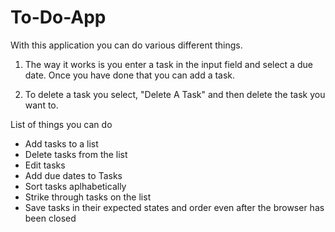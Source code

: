 # To-Do-App

With this application you can do various different things.
1. The way it works is you enter a task in the input field and select a due date. Once you have done that you can add a task. 

2. To delete a task you select, "Delete A Task" and then delete the task you want to.

List of things you can do
- Add tasks to a list
- Delete tasks from the list
- Edit tasks
- Add due dates to Tasks
- Sort tasks aplhabetically
- Strike through tasks on the list
- Save tasks in their expected states and order even after the browser has been closed
